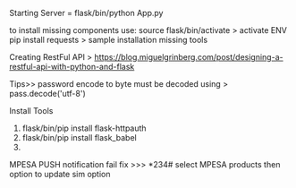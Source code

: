 Starting Server = flask/bin/python App.py

to install missing components use:
source flask/bin/activate > activate ENV
pip install requests > sample installation missing tools

Creating RestFul API > https://blog.miguelgrinberg.com/post/designing-a-restful-api-with-python-and-flask

Tips>>
password encode to byte must be decoded using > pass.decode('utf-8')

Install Tools
1. flask/bin/pip install flask-httpauth
2. flask/bin/pip install flask_babel
3.


MPESA PUSH notification fail fix >>>
*234#
select MPESA products
then option to update sim option